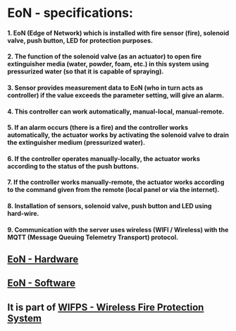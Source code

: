# EoN - specifications:
#### 1. EoN (Edge of Network) which is installed with fire sensor (fire), solenoid valve, push button, LED for protection purposes.
#### 2. The function of the solenoid valve (as an actuator) to open fire extinguisher media (water, powder, foam, etc.) in this system using pressurized water (so that it is capable of spraying).
#### 3. Sensor provides measurement data to EoN (who in turn acts as controller) if the value exceeds the parameter setting, will give an alarm.
#### 4. This controller can work automatically, manual-local, manual-remote.
#### 5. If an alarm occurs (there is a fire) and the controller works automatically, the actuator works by activating the solenoid valve to drain the extinguisher medium (pressurized water).
#### 6. If the controller operates manually-locally, the actuator works according to the status of the push buttons.
#### 7. If the controller works manually-remote, the actuator works according to the command given from the remote (local panel or via the internet).
#### 8. Installation of sensors, solenoid valve, push button and LED using hard-wire.
#### 9. Communication with the server uses wireless (WIFI / Wireless) with the MQTT (Message Queuing Telemetry Transport) protocol.

## [EoN - Hardware](https://github.com/slametsampon/WlFPS/blob/main/EoN/EoN-HW.jpg)

## [EoN - Software](https://github.com/slametsampon/WlFPS/blob/main/EoN/EoN_ClassDiagram.jpg)
## It is part of [WlFPS - Wireless Fire Protection System](https://github.com/slametsampon/WlFPS)